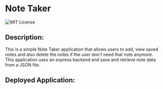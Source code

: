 # Note Taker
![MIT License](https://img.shields.io/badge/license-MIT-green)

## Description:
This is a simple Note Taker application that allows users to add, view saved notes and also delete the notes if the user don't need that note anymore. This application uses an express backend and save and retrieve note data from a JSON file.

## Deployed Application:


## 

